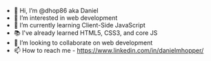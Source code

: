 - 👋 Hi, I’m @dhop86 aka Daniel
- 👀 I’m interested in web development
- 🌱 I’m currently learning Client-Side JavaScript
- 📚 I've already learned HTML5, CSS3, and core JS
- 💞️ I’m looking to collaborate on web development
- 📫 How to reach me - https://www.linkedin.com/in/danielmhopper/

<!---
dhop86/dhop86 is a ✨ special ✨ repository because its `README.md` (this file) appears on your GitHub profile.
You can click the Preview link to take a look at your changes.
--->
